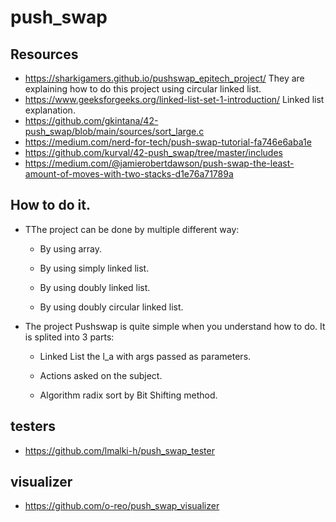 # push_swap

## Resources
- https://sharkigamers.github.io/pushswap_epitech_project/ They are explaining how to do this project using circular linked list.
- https://www.geeksforgeeks.org/linked-list-set-1-introduction/ Linked list explanation.
- https://github.com/gkintana/42-push_swap/blob/main/sources/sort_large.c
- https://medium.com/nerd-for-tech/push-swap-tutorial-fa746e6aba1e
- https://github.com/kurval/42-push_swap/tree/master/includes
- https://medium.com/@jamierobertdawson/push-swap-the-least-amount-of-moves-with-two-stacks-d1e76a71789a


## How to do it.

- TThe project can be done by multiple different way:

  - By using array.

  - By using simply linked list.

  - By using doubly linked list.

  - By using doubly circular linked list.

- The project Pushswap is quite simple when you understand how to do. It is splited into 3 parts:

  - Linked List the l_a with args passed as parameters.

  - Actions asked on the subject.

  - Algorithm radix sort by Bit Shifting method.

## testers 
- https://github.com/lmalki-h/push_swap_tester

## visualizer
- https://github.com/o-reo/push_swap_visualizer
